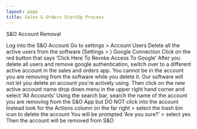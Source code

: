 ```yaml
---
layout: page
title: Sales & Orders StartUp Process
---
```


S&O Account Removal

Log into the S&O Account
Go to settings > Account Users
Delete all the active users from the software
(Settings > ) Google Connection
Click on the red button that says ‘Click Here To Revoke Access To Google’
After you delete all users and remove google authentication, switch over to a different active account in the sales and orders app.
You cannot be in the account you are removing from the software while you delete it. Our software will not let you delete an account you're actively using.
Then click on the new active account name drop down menu in the upper right hand corner and select ‘All Accounts’
Using the search bar, search the name of the account you are removing from the S&O App but DO NOT click into the account
Instead look for the Actions column on the far right > select the trash bin icon to delete the account
You will be prompted ‘Are you sure?’ > select yes
Then the account will be removed from S&O
